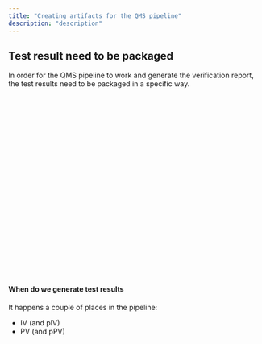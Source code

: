 ```yaml
---
title: "Creating artifacts for the QMS pipeline"
description: "description"
---
```


## Test result need to be packaged

In order for the QMS pipeline to work and generate the verification report, the test results need to be packaged in a specific way.

<br />
<br />
<br />
<br />
<br />
<br />
<br />
<br />
<br />
<br />
<br />
<br />
<br />
<br />
<br />
<br />
<br />
<br />
<br />
<br />
<br />

#### **When do we generate test results**

It happens a couple of places in the pipeline:
- IV (and pIV)
- PV (and pPV)

<br />
<br />
<br />
<br />
<br />
<br />
<br />
<br />
<br />
<br />
<br />
<br />
<br />
<br />
<br />
<br />
<br />
<br />
<br />
<br />
<br />

